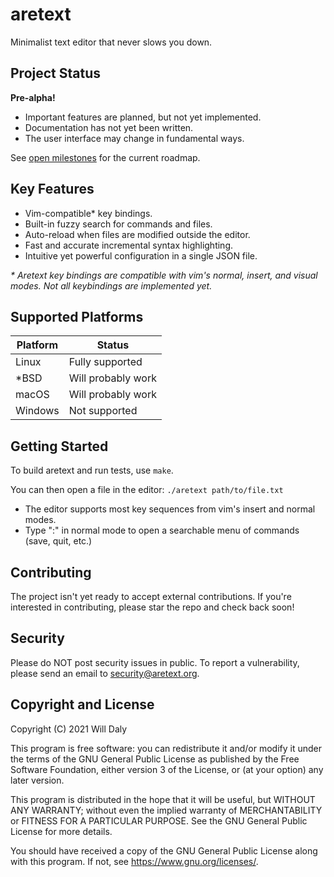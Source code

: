 # aretext
Minimalist text editor that never slows you down.


## Project Status

**Pre-alpha!**

* Important features are planned, but not yet implemented.
* Documentation has not yet been written.
* The user interface may change in fundamental ways.

See [open milestones](https://github.com/aretext/aretext/milestones?direction=asc&sort=title&state=open) for the current roadmap.


## Key Features

* Vim-compatible\* key bindings.
* Built-in fuzzy search for commands and files.
* Auto-reload when files are modified outside the editor.
* Fast and accurate incremental syntax highlighting.
* Intuitive yet powerful configuration in a single JSON file.

*\* Aretext key bindings are compatible with vim's normal, insert, and visual modes.  Not all keybindings are implemented yet.*


## Supported Platforms

| Platform | Status             |
|----------|--------------------|
| Linux    | Fully supported    |
| \*BSD    | Will probably work |
| macOS    | Will probably work |
| Windows  | Not supported      |


## Getting Started

To build aretext and run tests, use `make`.

You can then open a file in the editor: `./aretext path/to/file.txt`

* The editor supports most key sequences from vim's insert and normal modes.
* Type ":" in normal mode to open a searchable menu of commands (save, quit, etc.)


## Contributing

The project isn't yet ready to accept external contributions.  If you're interested in contributing, please star the repo and check back soon!


## Security

Please do NOT post security issues in public.  To report a vulnerability, please send an email to [security@aretext.org](mailto:security@aretext.org).


## Copyright and License

Copyright (C) 2021 Will Daly

This program is free software: you can redistribute it and/or modify
it under the terms of the GNU General Public License as published by
the Free Software Foundation, either version 3 of the License, or
(at your option) any later version.

This program is distributed in the hope that it will be useful,
but WITHOUT ANY WARRANTY; without even the implied warranty of
MERCHANTABILITY or FITNESS FOR A PARTICULAR PURPOSE.  See the
GNU General Public License for more details.

You should have received a copy of the GNU General Public License
along with this program.  If not, see <https://www.gnu.org/licenses/>.
